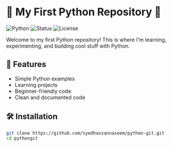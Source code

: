 # 🐍 My First Python Repository 🚀

![Python](https://img.shields.io/badge/Python-3.x-blue?logo=python&logoColor=yellow)
![Status](https://img.shields.io/badge/Status-Active-brightgreen)
![License](https://img.shields.io/badge/License-MIT-orange)

Welcome to my first Python repository! This is where I'm learning, experimenting, and building cool stuff with Python. 

## 🌟 Features

- Simple Python examples
- Learning projects
- Beginner-friendly code
- Clean and documented code

## 🛠️ Installation

```bash
git clone https://github.com/syedhassannaseem/python-git.git
cd pythongit
